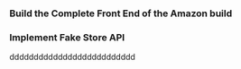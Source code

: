### Build the Complete Front End of the Amazon build ###
### Implement Fake Store API ###

dddddddddddddddddddddddddd
